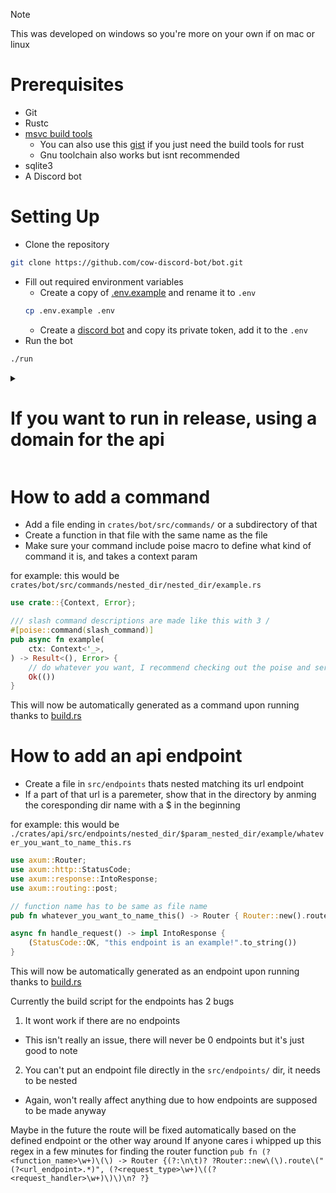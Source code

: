 > [!NOTE]
> This was developed on windows so you're more on your own if on mac or linux

# Prerequisites
- Git
- Rustc
- [msvc build tools](https://visualstudio.microsoft.com/downloads/?q=build+tools)
    - You can also use this [gist](https://gist.github.com/mmozeiko/7f3162ec2988e81e56d5c4e22cde9977) if you just need
      the build tools for rust
    - Gnu toolchain also works but isnt recommended
- sqlite3
- A Discord bot

# Setting Up
- Clone the repository
```sh
git clone https://github.com/cow-discord-bot/bot.git
```
- Fill out required environment variables
    - Create a copy of [.env.example](.env.example) and rename it to `.env`
    ```sh
    cp .env.example .env
    ```
    - Create a [discord bot](https://discord.com/developers/applications) and copy its private token, add it to the `.env`
- Run the bot
```sh
./run
```

<details><summary><h1>If you want to run in release, using a domain for the api</h1></summary>

### Prerequisites
- Previous prerequisites
- [nginx](https://nginx.org/)

### Steps
1. Create an A record pointing to the ip you're hosting the api on
2. In your nginx conf dir add a file `conf.d/<your chosen domain name>.conf` and add this:
```conf
server {
    listen 80;
    server_name <your domain>;

    location / {
        proxy_pass http://localhost:3000; # change the port if you chose something else for the API_PORT env var
        proxy_set_header Host $host;
        proxy_set_header X-Real-IP $remote_addr;
        proxy_set_header X-Forwarded-For $proxy_add_x_forwarded_for;
        proxy_set_header X-Forwarded-Proto $scheme;
    }
}
```
3. Also in your nginx conf dir add this to your `nginx.conf`
```conf
include conf.d/*.conf;
```
4. In the root project directory run
```sh
./run release
```
The build script relies on your nginx directory too look something like this
```
nginx dir
  ├──nginx.exe
  └──conf
    ├──nginx.conf
    └──conf.d
      └──<your filename from step 2>
```
It also relies on your nginx path to be in your PATH environment variable

## If you want to use https with nginx

### Prerequisites
- Previous prerequisites
- [win acme](https://github.com/win-acme/win-acme/releases/tag/v2.2.9.1701)

### Steps
1. Generate certificate
```sh
wacs --source manual --host <your domain> --validation filesystem --webroot "<nginx dir>/html" --store pemfiles --pemfilespath "<nginx dir>/certs"
```
2. Accept the terms they give you and enter your email for notifications, I don't remmeber if the email is optional
3. Update your conf file from step 2 of the previous set of instructions
```conf
server {
    listen 80;
    server_name <your domain name>;
    location /.well-known/acme-challenge/ {
        root <nginx dir>/html;
        allow all;
    }
    location / {
        return 301 https://$host$request_uri;
    }
}

server {
    listen 443 ssl;
    server_name <your domain name>;
    ssl_certificate <nginx dir>/certs/<your domain name>-chain.pem;
    ssl_certificate_key <nginx dir>/certs/<your domain name>-key.pem;
    ssl_protocols TLSv1.2 TLSv1.3;
    ssl_ciphers HIGH:!aNULL:!MD5;
    location / {
        proxy_pass http://localhost:3000; # change the port if you chose something else for the API_PORT env var
        proxy_set_header Host $host;
        proxy_set_header X-Real-IP $remote_addr;
        proxy_set_header X-Forwarded-For $proxy_add_x_forwarded_for;
        proxy_set_header X-Forwarded-Proto $scheme;
    }
}
```

</details>

# How to add a command
- Add a file ending in `crates/bot/src/commands/` or a subdirectory of that
- Create a function in that file with the same name as the file
- Make sure your command include poise macro to define what kind of command it is, and takes a context param

for example: this would be `crates/bot/src/commands/nested_dir/nested_dir/example.rs`
```rust
use crate::{Context, Error};

/// slash command descriptions are made like this with 3 /
#[poise::command(slash_command)]
pub async fn example(
	ctx: Context<'_>,
) -> Result<(), Error> {
    // do whatever you want, I recommend checking out the poise and serenity docs or looking at some of the other existing commands
    Ok(())
}
```
This will now be automatically generated as a command upon running thanks to [build.rs](crates/bot/src/build.rs)

# How to add an api endpoint
- Create a file in `src/endpoints` thats nested matching its url endpoint
- If a part of that url is a paremeter, show that in the directory by anming the coresponding dir name with a $ in the beginning

for example: this would be `./crates/api/src/endpoints/nested_dir/$param_nested_dir/example/whatever_you_want_to_name_this.rs`
```rust
use axum::Router;
use axum::http::StatusCode;
use axum::response::IntoResponse;
use axum::routing::post;

// function name has to be same as file name
pub fn whatever_you_want_to_name_this() -> Router { Router::new().route("nested_dir/{param_nested_dir}/example", post(handle_request)) }

async fn handle_request() -> impl IntoResponse {
	(StatusCode::OK, "this endpoint is an example!".to_string())
}
```
This will now be automatically generated as an endpoint upon running thanks to [build.rs](crates/api/src/build.rs)

Currently the build script for the endpoints has 2 bugs
1. It wont work if there are no endpoints
- This isn't really an issue, there will never be 0 endpoints but it's just good to note
2. You can't put an endpoint file directly in the `src/endpoints/` dir, it needs to be nested
- Again, won't really affect anything due to how endpoints are supposed to be made anyway

Maybe in the future the route will be fixed automatically based on the defined endpoint or the other way around
If anyone cares i whipped up this regex in a few minutes for finding the router function
`pub fn (?<function_name>\w+)\(\) -> Router {(?:\n\t)? ?Router::new\(\).route\("(?<url_endpoint>.*)", (?<request_type>\w+)\((?<request_handler>\w+)\)\)\n? ?}`

